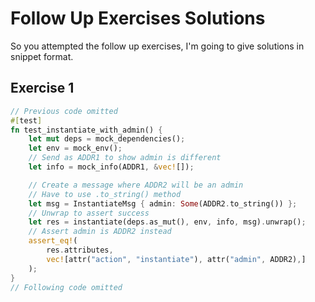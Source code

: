# Follow Up Exercises Solutions

So you attempted the follow up exercises, I'm going to give solutions in snippet format.

## Exercise 1

```rust
// Previous code omitted
#[test]
fn test_instantiate_with_admin() {
    let mut deps = mock_dependencies();
    let env = mock_env();
    // Send as ADDR1 to show admin is different
    let info = mock_info(ADDR1, &vec![]);

    // Create a message where ADDR2 will be an admin
    // Have to use .to_string() method
    let msg = InstantiateMsg { admin: Some(ADDR2.to_string()) };
    // Unwrap to assert success
    let res = instantiate(deps.as_mut(), env, info, msg).unwrap();
    // Assert admin is ADDR2 instead
    assert_eq!(
        res.attributes,
        vec![attr("action", "instantiate"), attr("admin", ADDR2),]
    );
}
// Following code omitted
```
